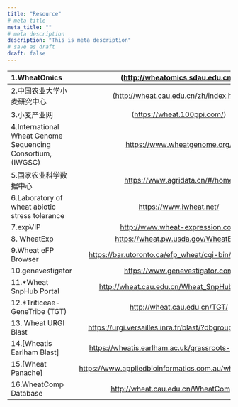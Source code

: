 ```yaml
---
title: "Resource"
# meta title
meta_title: ""
# meta description
description: "This is meta description"
# save as draft
draft: false
---
```


|1.WheatOmics|(http://wheatomics.sdau.edu.cn/)|
|:--            | :-: | 
|2.中国农业大学小麦研究中心|(http://wheat.cau.edu.cn/zh/index.html) |
|3.小麦产业网|(https://wheat.100ppi.com/)|
4.International Wheat Genome Sequencing Consortium, (IWGSC)|https://www.wheatgenome.org/  
5.国家农业科学数据中心|https://www.agridata.cn/#/home 
6.Laboratory of wheat abiotic stress tolerance|https://www.iwheat.net/
7.expVIP|http://www.wheat-expression.com 
|8. WheatExp|https://wheat.pw.usda.gov/WheatExp/
9.Wheat eFP Browser|https://bar.utoronto.ca/efp_wheat/cgi-bin/efpWeb.cgi
10.genevestigator|https://www.genevestigator.com
11.*Wheat SnpHub Portal|http://wheat.cau.edu.cn/Wheat_SnpHub_Portal/ 
12.*Triticeae-GeneTribe (TGT)|http://wheat.cau.edu.cn/TGT/
|13. Wheat URGI Blast|https://urgi.versailles.inra.fr/blast/?dbgroup=Wheat_all
14.[Wheatis Earlham Blast]|https://wheatis.earlham.ac.uk/grassroots-portal/blast 
15.[Wheat Panache]|https://www.appliedbioinformatics.com.au/wheat_panache/
16.WheatComp Database|http://wheat.cau.edu.cn/WheatCompDB/